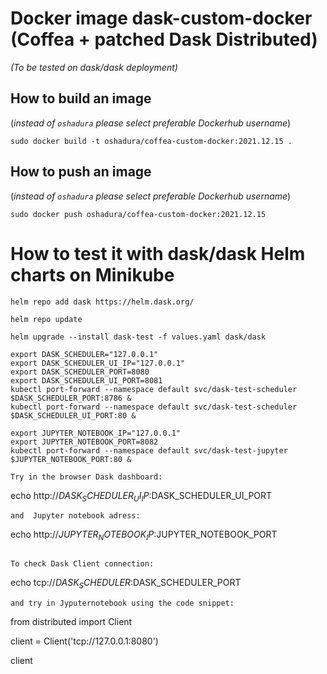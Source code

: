 # Docker image dask-custom-docker (Coffea + patched Dask Distributed)


_(To be tested on dask/dask deployment)_

## How to build an image

(_instead of `oshadura` please select preferable Dockerhub username_)

```
sudo docker build -t oshadura/coffea-custom-docker:2021.12.15 .

```

## How to push an image

(_instead of `oshadura` please select preferable Dockerhub username_)

```
sudo docker push oshadura/coffea-custom-docker:2021.12.15
```

# How to test it with dask/dask Helm charts on Minikube 

```
helm repo add dask https://helm.dask.org/

helm repo update

helm upgrade --install dask-test -f values.yaml dask/dask

export DASK_SCHEDULER="127.0.0.1"
export DASK_SCHEDULER_UI_IP="127.0.0.1"
export DASK_SCHEDULER_PORT=8080
export DASK_SCHEDULER_UI_PORT=8081
kubectl port-forward --namespace default svc/dask-test-scheduler $DASK_SCHEDULER_PORT:8786 &
kubectl port-forward --namespace default svc/dask-test-scheduler $DASK_SCHEDULER_UI_PORT:80 &

export JUPYTER_NOTEBOOK_IP="127.0.0.1"
export JUPYTER_NOTEBOOK_PORT=8082
kubectl port-forward --namespace default svc/dask-test-jupyter $JUPYTER_NOTEBOOK_PORT:80 &

Try in the browser Dask dashboard:
```
echo http://$DASK_SCHEDULER_UI_IP:$DASK_SCHEDULER_UI_PORT
```
and  Jupyter notebook adress:
```
echo http://$JUPYTER_NOTEBOOK_IP:$JUPYTER_NOTEBOOK_PORT
```

To check Dask Client connection:
```
echo tcp://$DASK_SCHEDULER:$DASK_SCHEDULER_PORT
```
and try in Jyputernotebook using the code snippet:

```
from distributed import Client

client = Client('tcp://127.0.0.1:8080')

client
```
